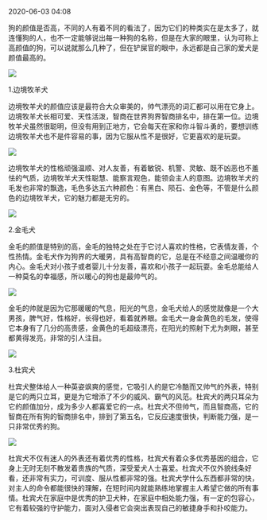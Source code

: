 
2020-06-03 04:08

狗的颜值是否高，不同的人有着不同的看法了，因为它们的种类实在是太多了，就连懂狗的人，也不一定能够说出每一种狗的名称，但是在大家的眼里，认为可称上高颜值的狗，可以说就那么几种了，但在铲屎官的眼中，永远都是自己家的爱犬是颜值最高的。

![](http://p8.itc.cn/images01/20200603/38ef3d8886214fedaaf944b413fa3711.jpeg)

1.边境牧羊犬

边境牧羊犬的颜值应该是最符合大众审美的，帅气漂亮的词汇都可以用在它身上。边境牧羊犬长相可爱、天性活泼，智商在世界狗界智商排名中，排在第一位。边境牧羊犬虽然很聪明，但没有用到正地方，它会每天在家和你斗智斗勇的，要想训练边境牧羊犬也不是件容易的事，因为它服从性不是很好，它更喜欢的是玩耍。

![](http://p7.itc.cn/images01/20200603/7b1fb9a6367d4f49ab7d7006d9068bdd.jpeg)

边境牧羊犬的性格顽强温顺、对人友善，有着敏锐、机警、灵敏、既不凶恶也不羞怯的气质，边境牧羊犬天性聪慧、能察言观色，能领会主人的意图。边境牧羊犬的毛发也非常的飘逸，毛色多达五六种颜色：有黑白、陨石、金色等，不管是什么颜色的边境牧羊犬，它的魅力都是无穷的。

![](http://p7.itc.cn/images01/20200603/9d6062c88fbc42d39247850d65fe14c4.jpeg)

2.金毛犬

金毛的颜值是特别的高，金毛的独特之处在于它讨人喜欢的性格，它表情友善，个性热情。金毛犬作为狗界的大暖男，具有高智商的它，总是在不经意之间温暖你的内心。金毛犬对小孩子或者婴儿十分友善，喜欢和小孩子一起玩耍。金毛总能给人一种莫名的幸福感，所以暖心的狗也是最帅气的。

![](http://p2.itc.cn/images01/20200603/d99300801d714515bb0bb91749ce7624.jpeg)

金毛的帅就是因为它那暖暖的气息，阳光的气息，金毛犬给人的感觉就像是一个大男孩，脾气好，性格好，长得也好，看着就养眼。金毛犬一身金黄色的毛发，使得它本身有了几分的高贵感，金黄色的毛超级漂亮，在阳光的照射下尤为刺眼，甚至都黄得发亮，非常的引人注目。

![](http://p7.itc.cn/images01/20200603/2c60316d11e947b9a3faacbd31c27d81.jpeg)

3.杜宾犬

杜宾犬整体给人一种英姿飒爽的感觉，它吸引人的是它冷酷而又帅气的外表，特别是它的两只立耳，更是为它增添了不少的威风、霸气的风范。杜宾犬的两只耳朵为它的颜值加分，成为多少人都喜爱它的一点。杜宾犬不但帅气，而且智商高，它的智商在所有狗的智商排名中，排到了第五名，它反应速度很快，判断能力强，是一只非常优秀的狗。

![](http://p2.itc.cn/images01/20200603/4d66feff34a04d5e94edc6bda1996614.jpeg)

杜宾犬不仅有迷人的外表还有着优秀的性格，杜宾犬有着众多优秀基因的组合，它身上无时无刻不散发着贵族的气质，深受爱犬人士喜爱。杜宾犬不仅外貌线条好看，还非常有实力，可训度、服从性都非常的强。杜宾犬学什么东西都非常的快，对主人的命令都能很快的理解，在短时间内就能熟练地掌握主人希望它做的所有事情。杜宾犬在家庭中是优秀的护卫犬种，在家庭中相处能力强，有一定的包容心，它有着较强的守护能力，面对入侵者它会突出表现自己的敏捷身手和扑咬能力。
